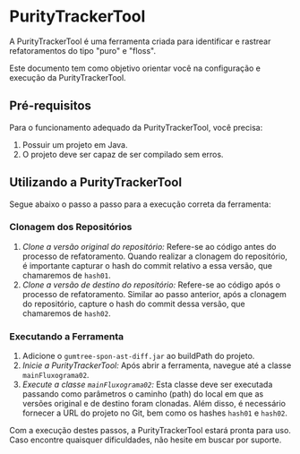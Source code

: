# PurityTrackerTool

A PurityTrackerTool é uma ferramenta criada para identificar e rastrear refatoramentos do tipo "puro" e "floss". 

Este documento tem como objetivo orientar você na configuração e execução da PurityTrackerTool.

## Pré-requisitos

Para o funcionamento adequado da PurityTrackerTool, você precisa:

1. Possuir um projeto em Java.
2. O projeto deve ser capaz de ser compilado sem erros.

## Utilizando a PurityTrackerTool

Segue abaixo o passo a passo para a execução correta da ferramenta:

### Clonagem dos Repositórios

1. *Clone a versão original do repositório:* Refere-se ao código antes do processo de refatoramento. Quando realizar a clonagem do repositório, é importante capturar o hash do commit relativo a essa versão, que chamaremos de `hash01`.
2. *Clone a versão de destino do repositório:* Refere-se ao código após o processo de refatoramento. Similar ao passo anterior, após a clonagem do repositório, capture o hash do commit dessa versão, que chamaremos de `hash02`.

### Executando a Ferramenta

1. Adicione o `gumtree-spon-ast-diff.jar` ao buildPath do projeto.
2. *Inicie a PurityTrackerTool:* Após abrir a ferramenta, navegue até a classe `mainFluxograma02`.
3. *Execute a classe `mainFluxograma02`:* Esta classe deve ser executada passando como parâmetros o caminho (path) do local em que as versões original e de destino foram clonadas. Além disso, é necessário fornecer a URL do projeto no Git, bem como os hashes `hash01` e `hash02`.

Com a execução destes passos, a PurityTrackerTool estará pronta para uso. Caso encontre quaisquer dificuldades, não hesite em buscar por suporte.
